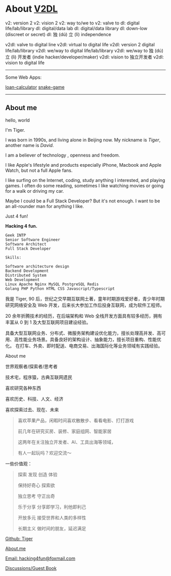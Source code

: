 About [V2DL](https://v2dl.net)
===============================

v2: version 2
v2: vision 2
v2: way to/we to
v2: valve to
dl: digital life/lab/library
dl: digital/data lab
dl: digital/data library
dl: down-low (discreet or secret)
dl: 独 (dú) 立 (lì) independence

v2dl: valve to digital line
v2dl: virtual to digital life
v2dl: version 2 digital life/lab/library
v2dl: we/way to digital life/lab/library
v2dl: we/way to 独 (dú) 立 (lì) 开发者 (indie hacker/developer/maker)
v2dl: vision to 独立开发者
v2dl: vision to digital life

---

Some Web Apps:

[loan-calculator](https://loan.v2dl.net/?from=v2dl.net)
[snake-game](https://snake-game.v2dl.net/?from=v2dl.net)

---

About me
---

hello, world

I'm Tiger.

I was born in 1990s, and living alone in Beijing now. My nickname is *Tiger*, another name is *David*.

I am a believer of technology , openness and freedom.

I like Apple's lifestyle and products especially iPhone, Macbook and Apple Watch, but not a full Apple fans.

I like surfing on the Internet, coding, study anything I interested, and playing games. I often do some reading, sometimes I like watching movies or going for a walk or driving my car.

Maybe I could be a Full Stack Developer? But it's not enough. I want to be an all-rounder man for anything I like.

Just 4 fun!

**Hacking 4 fun.**

    Geek INTP
    Senior Software Engineer
    Software Architect
    Full Stack Developer

    Skills:

    Software architecture design
    Backend Development
    Distributed System
    Web Development
    Linux Apache Nginx MySQL PostgreSQL Redis
    Golang PHP Python HTML CSS Javascript/Typescript

我是 Tiger, 90 后，世纪之交早期互联网土著，童年时期游戏爱好者，青少年时期研究网络安全及 Web 开发，后来长大参加工作后投身互联网，成为软件工程师。

20 余年折腾技术的经历，在后端架构和 Web 全栈开发方面具有较多经历，拥有丰富从 0 到 1 及大型互联网项目建设经验。

具备大型互联网业务、分布式、微服务架构建设优化能力，擅长处理高并发、高可用、高性能业务场景。具备良好的架构设计、抽象能力，擅长项目重构、性能优化。
在打车、外卖、即时配送、电商交易、出海国际化等业务领域有实践经验。

About me

世界观察者/探索者/思考者

技术宅，程序猿，古典互联网遗民

喜欢研究各种东西

喜欢历史、科技、人文、经济

喜欢探索过去、现在、未来

>喜欢苹果产品，闲暇时间喜欢散散步、看看电影、打打游戏
>
>前几年在研究买房、装修、家庭组网、智能家居
>
>这两年在关注独立开发者、AI、工具出海等领域，
>
>有人一起玩吗？欢迎交流～

一些价值观：
>探索 发现 创造 体验
>
>保持好奇心 探索欲
>
>独立思考 守正出奇
>
>乐于分享 分享即学习，利他即利己
>
>开放多元 接受世界和人类的多样性
>
>长期主义 做时间的朋友，延迟满足

[Github: Tiger](https://github.com/DropFan)

[About.me](http://about.me/DropFan)

[Email: hacking4fun@foxmail.com](mailto:hacking4fun@foxmail.com)

[Discussions/Guest Book](https://github.com/DropFan/DropFan.github.io/discussions)
